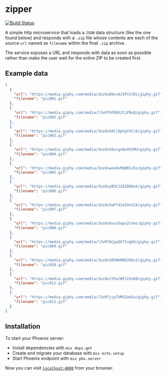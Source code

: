 # zipper

[![Build Status](https://travis-ci.org/KamilLelonek/zipper.svg?branch=master)](https://travis-ci.org/KamilLelonek/zipper)

A simple http microservice that loads a `JSON` data structure (like the
one found below) and responds with a `.zip` file whose contents are each of
the source `url` named as `filename` within the final `.zip` archive.

The service exposes a URL and responds with data as soon as possible
rather than make the user wait for the entire ZIP to be created first.

## Example data

```json
[
  {
    "url": "https://media.giphy.com/media/3oz8xD0xvAJ5FCk7Di/giphy.gif",
    "filename": "pic001.gif"
  },
  {
    "url": "https://media.giphy.com/media/l3vRfhFD8hJCiP0uQ/giphy.gif",
    "filename": "pic002.gif"
  },
  {
    "url": "https://media.giphy.com/media/3oz8xG0CiDpXqYXCz6/giphy.gif",
    "filename": "pic003.gif"
  },
  {
    "url": "https://media.giphy.com/media/3oz8xG0aignBvOhIMU/giphy.gif",
    "filename": "pic004.gif"
  },
  {
    "url": "https://media.giphy.com/media/3oz8xwooUvMqNB1zEs/giphy.gif",
    "filename": "pic005.gif"
  },
  {
    "url": "https://media.giphy.com/media/3oz8xyB3C126ZDDAuk/giphy.gif",
    "filename": "pic006.gif"
  },
  {
    "url": "https://media.giphy.com/media/3oz8xSwPT41eZOvS2A/giphy.gif",
    "filename": "pic007.gif"
  },
  {
    "url": "https://media.giphy.com/media/3oz8xAsuv5apu2cVws/giphy.gif",
    "filename": "pic008.gif"
  },
  {
    "url": "https://media.giphy.com/media/l3vR7ACppQS71ngUU/giphy.gif",
    "filename": "pic009.gif"
  },
  {
    "url": "https://media.giphy.com/media/3oz8xSD5WkRNG1R6x2/giphy.gif",
    "filename": "pic010.gif"
  },
  {
    "url": "https://media.giphy.com/media/3oz8xzYXuCWF1IXv68/giphy.gif",
    "filename": "pic011.gif"
  },
  {
    "url": "https://media.giphy.com/media/l3vRfjcp7VMSZwbGo/giphy.gif",
    "filename": "pic012.gif"
  }
]
```

## Installation

To start your Phoenix server:

  * Install dependencies with `mix deps.get`
  * Create and migrate your database with `mix ecto.setup`
  * Start Phoenix endpoint with `mix phx.server`

Now you can visit [`localhost:4000`](http://localhost:4000) from your browser.

